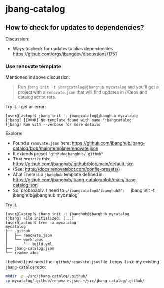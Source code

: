 # jbang-catalog

## How to check for updates to dependencies?

Discussion:

- Ways to check for updates to alias dependencies
  https://github.com/orgs/jbangdev/discussions/1751

### Use renovate template

Mentioned in above discussion:

> Run `jbang init -t jbangcatalog@jbanghub mycatalog` and you'll get a project with a `renovate.json` that will find updates in //Deps and catalog script refs.

Try it. I get an error:

```console
[user@laptop]$ jbang init -t jbangcatalog@jbanghub mycatalog
[jbang] [ERROR] No template found with name 'jbangcatalog'
[jbang] Run with --verbose for more details
```

Explore:

- Found a `renovate.json` here:
  https://github.com/jbanghub/jbang-catalog/blob/main/template/renovate.json
- It extends preset `"github>jbanghub/.github"`
- That preset is this:  
  https://github.com/jbanghub/.github/blob/main/default.json
- (See: https://docs.renovatebot.com/config-presets/)
- Aha! There is a `jbanghub` template defined in:
  https://github.com/jbanghub/jbang-catalog/blob/main/jbang-catalog.json
- So, probabably, I need to `s/jbangcatalog@/jbanghub@':  
`jbang init -t jbanghub@jbanghub mycatalog`

Try it.

```console
[user@laptop]$ jbang init -t jbanghub@jbanghub mycatalog
[jbang] File initialized. [...]
[user@laptop]$ tree -a mycatalog
mycatalog
├── .github
│   ├── renovate.json
│   └── workflows
│       └── build.yml
├── jbang-catalog.json
└── readme.adoc
```

I believe I just need the `.github/renovate.json` file. I copy it into my existing `jbang-catalog` repo:

```bash
mkdir -p ~/src/jbang-catalog/.github/
cp mycatalog/.github/renovate.json ~/src/jbang-catalog/.github/
```

